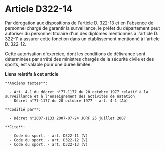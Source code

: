 # Article D322-14

Par dérogation aux dispositions de l'article D. 322-13 et en l'absence de personnel chargé de garantir la surveillance, le
préfet du département peut autoriser du personnel titulaire d'un des diplômes mentionnés à l'article D. 322-11 à assurer
cette fonction dans un établissement mentionné à l'article D. 322-12.

Cette autorisation d'exercice, dont les conditions de délivrance sont déterminées par arrêté des ministres chargés de la
sécurité civile et des sports, est valable pour une durée limitée.

**Liens relatifs à cet article**

	**Anciens textes**:

	  - Art. 4-1 du décret n°77-1177 du 20 octobre 1977 relatif à la surveillance et à l'enseignement des activités de natation
	  - Décret n°77-1177 du 20 octobre 1977 - art. 4-1 (Ab)

	**Codifié par**:

	  - Décret n°2007-1133 2007-07-24 JORF 25 juillet 2007

	**Cite**:

	  - Code du sport. - art. D322-11 (V)
	  - Code du sport. - art. D322-12 (V)
	  - Code du sport. - art. D322-13 (V)
